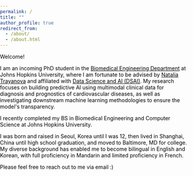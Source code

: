 ```yaml
---
permalink: /
title: ""
author_profile: true
redirect_from: 
  - /about/
  - /about.html
---
```


<style>
  /* Set all text color to black */
  html, body {
  margin: 0;
  padding: 0;
}

  body {
    color: #000000; /* Black text */
  }

  /* Optional: Ensure all headings and links are black */
  h1, h2, h3, p, a {
    color: #000000; /* Black text for headings, paragraphs, and links */
  }.

  a:hover {
    color: #333333; /* Slightly darker on hover if needed */
  }
</style>

<div>
  <p>Welcome!</p>
  
  <p>I am an incoming PhD student in the <a href="https://www.bme.jhu.edu/" target="_blank">Biomedical Engineering Department</a> at Johns Hopkins University, where I am fortunate to be advised by <a href="https://www.bme.jhu.edu/people/faculty/natalia-trayanova/" target="_blank">Natalia Trayanova</a> and affiliated with <a href="https://ai.jhu.edu/" target="_blank">Data Science and AI (DSAI)</a>. My research focuses on building predictive AI using multimodal clinical data for diagnosis and prognostics of cardiovascular diseases, as well as investigating downstream machine learning methodologies to ensure the model's transparency.</p>

  <p> I recently completed my BS in Biomedical Engineering and Computer Science at Johns Hopkins University. </p>

  <p>I was born and raised in Seoul, Korea until I was 12, then lived in Shanghai, China until high school graduation, and moved to Baltimore, MD for college. My diverse background has enabled me to become bilingual in English and Korean, with full proficiency in Mandarin and limited proficiency in French. </p>

  <p> Please feel free to reach out to me via email :) </p>
</div>
